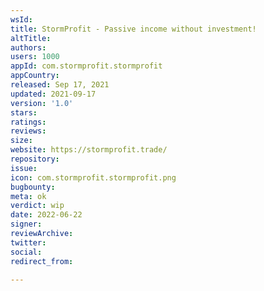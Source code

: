 ```yaml
---
wsId: 
title: StormProfit - Passive income without investment!
altTitle: 
authors: 
users: 1000
appId: com.stormprofit.stormprofit
appCountry: 
released: Sep 17, 2021
updated: 2021-09-17
version: '1.0'
stars: 
ratings: 
reviews: 
size: 
website: https://stormprofit.trade/
repository: 
issue: 
icon: com.stormprofit.stormprofit.png
bugbounty: 
meta: ok
verdict: wip
date: 2022-06-22
signer: 
reviewArchive: 
twitter: 
social: 
redirect_from: 

---
```



